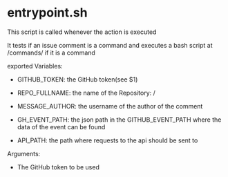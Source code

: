 # entrypoint.sh
This script is called whenever the action is executed

It tests if an issue comment is a command and executes a bash script at /commands/<name> if it is a command

exported Variables:

- GITHUB_TOKEN: the GitHub token(see $1)

- REPO_FULLNAME: the name of the Repository: <username>/<repo-name>

- MESSAGE_AUTHOR: the username of the author of the comment

- GH_EVENT_PATH: the json path in the GITHUB_EVENT_PATH where the data of the event can be found

- API_PATH: the path where requests to the api should be sent to

Arguments:

- The GitHub token to be used

